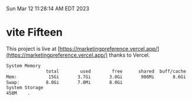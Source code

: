 Sun Mar 12 11:28:14 AM EDT 2023

# vite Fifteen


This project is live at [https://marketingpreference.vercel.app/](https://marketingpreference.vercel.app/) thanks to Vercel.

```bash
System Memory
               total        used        free      shared  buff/cache   available
Mem:            15Gi       3.7Gi       3.0Gi       906Mi       8.6Gi        10Gi
Swap:          8.0Gi       7.0Mi       8.0Gi
System Storage
458M	.
